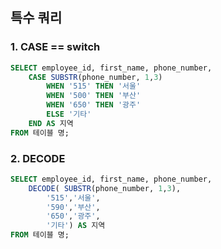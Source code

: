## 특수 쿼리

### 1. CASE == switch

```sql
SELECT employee_id, first_name, phone_number,
    CASE SUBSTR(phone_number, 1,3)
        WHEN '515' THEN '서울'
        WHEN '500' THEN '부산'
        WHEN '650' THEN '광주'
        ELSE '기타'   
    END AS 지역
FROM 테이블 명;
```



### 2. DECODE

```sql
SELECT employee_id, first_name, phone_number,
    DECODE( SUBSTR(phone_number, 1,3),
        '515','서울',
        '590','부산',
        '650','광주',
        '기타') AS 지역
FROM 테이블 명;
```

